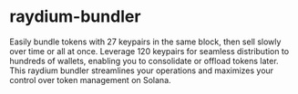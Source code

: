 # raydium-bundler
Easily bundle tokens with 27 keypairs in the same block, then sell slowly over time or all at once. Leverage 120 keypairs for seamless distribution to hundreds of wallets, enabling you to consolidate or offload tokens later. This raydium bundler streamlines your operations and maximizes your control over token management on Solana.
